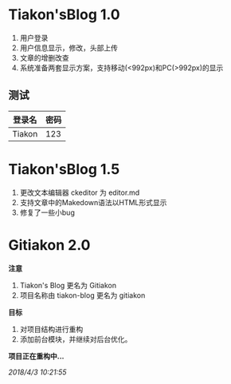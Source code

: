 # Tiakon'sBlog 1.0

1. 用户登录
2. 用户信息显示，修改，头部上传
3. 文章的增删改查
4. 系统准备两套显示方案，支持移动(<992px)和PC(>992px)的显示

## 测试 ##

|  登录名  | 密码 |
| - | - | 
| Tiakon |123|

# Tiakon'sBlog 1.5 

1. 更改文本编辑器 ckeditor 为 editor.md
2. 支持文章中的Makedown语法以HTML形式显示
3. 修复了一些小bug

Gitiakon 2.0
========

**注意**

1. Tiakon's Blog 更名为 Gitiakon
2. 项目名称由 tiakon-blog 更名为 gitiakon

**目标**

1. 对项目结构进行重构
2. 添加前台模块，并继续对后台优化。

**项目正在重构中...**

*2018/4/3 10:21:55*

